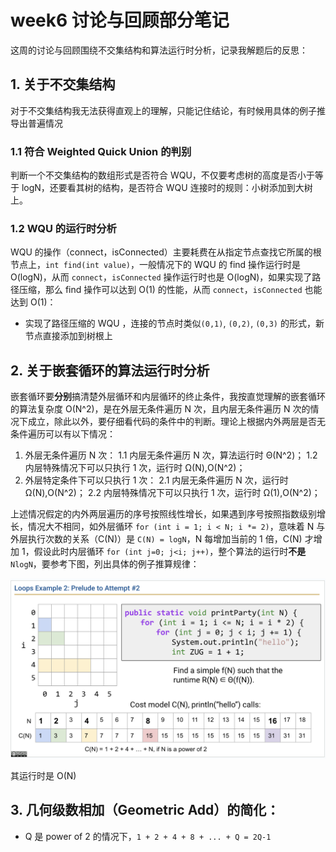 # week6 讨论与回顾部分笔记

这周的讨论与回顾围绕不交集结构和算法运行时分析，记录我解题后的反思：

## 1. 关于不交集结构

对于不交集结构我无法获得直观上的理解，只能记住结论，有时候用具体的例子推导出普遍情况

### 1.1 符合 Weighted Quick Union 的判别

判断一个不交集结构的数组形式是否符合 WQU，不仅要考虑树的高度是否小于等于 logN，还要看其树的结构，是否符合 WQU 连接时的规则：小树添加到大树上。

### 1.2 WQU 的运行时分析

WQU 的操作（connect，isConnected）主要耗费在从指定节点查找它所属的根节点上，`int find(int value)`，一般情况下的 WQU 的 find 操作运行时是 O(logN)，从而 `connect`，`isConnected` 操作运行时也是 O(logN)，如果实现了路径压缩，那么 find 操作可以达到 O(1) 的性能，从而 `connect`，`isConnected` 也能达到 O(1)：
  - 实现了路径压缩的 WQU ，连接的节点时类似`(0,1)`, `(0,2)`, `(0,3)` 的形式，新节点直接添加到树根上

## 2. 关于嵌套循环的算法运行时分析

嵌套循环要**分别**搞清楚外层循环和内层循环的终止条件，我按直觉理解的嵌套循环的算法复杂度 O(N^2)，是在外层无条件遍历 N 次，且内层无条件遍历 N 次的情况下成立，除此以外，要仔细看代码的条件中的判断。理论上根据内外两层是否无条件遍历可以有以下情况：
  1. 外层无条件遍历 N 次：
    1.1 内层无条件遍历 N 次，算法运行时 Θ(N^2)；
    1.2 内层特殊情况下可以只执行 1 次，运行时 Ω(N),O(N^2)；
  2. 外层特定条件下可以只执行 1 次：
    2.1 内层无条件遍历 N 次，运行时 Ω(N),O(N^2)；
    2.2 内层特殊情况下可以只执行 1 次，运行时 Ω(1),O(N^2)；

上述情况假定的内外两层遍历的序号按照线性增长，如果遇到序号按照指数级别增长，情况大不相同，如外层循环 `for (int i = 1; i < N; i *= 2)`，意味着 N 与外层执行次数的关系（C(N)）是 `C(N) = logN`，N 每增加当前的 1 倍，C(N) 才增加 1，假设此时内层循环 `for (int j=0; j<i; j++)`，整个算法的运行时**不是** `NlogN`，要参考下图，列出具体的例子推算规律：

![nested-loop-count](../images/nested-loop-count-1.png)

其运行时是 O(N)

## 3. 几何级数相加（Geometric Add）的简化：

- Q 是 power of 2 的情况下，`1 + 2 + 4 + 8 + ... + Q = 2Q-1`